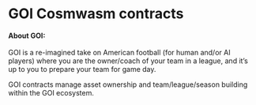 # GOI Cosmwasm contracts


**About GOI:** </br></br>
GOI is a re-imagined take on American football (for human and/or AI players) where you are the owner/coach of your team in a league, and it’s up to you to prepare your team for game day.


GOI contracts manage asset ownership and team/league/season building within the GOI ecosystem.


